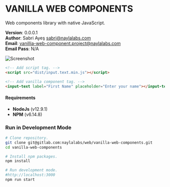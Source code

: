 # VANILLA WEB COMPONENTS

Web components library with native JavaScript.

**Version**: 0.0.0.1\
**Author**: Sabri Ayeş <sabri@naylalabs.com>\
**Email**: vanillia-web-component.project@naylalabs.com\
**Email Pass**: N/A

<img src="https://www.naylalabs.com/img/cover.png" alt="Screenshot"/>

```html
<!-- Add script tag. -->
<script src="dist/input.text.min.js"></script>

<!-- Add vanilla component tag. -->
<input-text label="First Name" placeholder="Enter your name"></input-text>
```

#### Requirements

- **NodeJs** (v12.9.1)
- **NPM** (v6.14.8)

### Run in Development Mode

```bash
# Clone repository.
git clone git@gitlab.com:naylalabs/web/vanilla-web-components.git
cd vanilla-web-components

# Install npm packages.
npm install

# Run development mode.
#http://localhost:3000
npm run start
```
